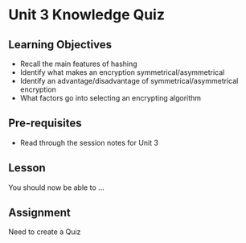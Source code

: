 # Unit 3 Knowledge Quiz

## Learning Objectives
* Recall the main features of hashing
* Identify what makes an encryption symmetrical/asymmetrical
* Identify an advantage/disadvantage of symmetrical/asymmetrical encryption
* What factors go into selecting an encrypting algorithm

## Pre-requisites
* Read through the session notes for Unit 3

## Lesson

You should now be able to ...

## Assignment

Need to create a Quiz